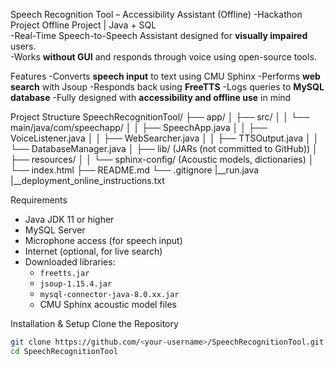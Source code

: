 Speech Recognition Tool – Accessibility Assistant (Offline)
-Hackathon Project Offline Project | Java + SQL  
-Real-Time Speech-to-Speech Assistant designed for **visually impaired** users.  
-Works **without GUI** and responds through voice using open-source tools.

Features
-Converts **speech input** to text using CMU Sphinx
-Performs **web search** with Jsoup
-Responds back using **FreeTTS**
-Logs queries to **MySQL database**
-Fully designed with **accessibility and offline use** in mind

Project Structure
SpeechRecognitionTool/
├── app/
│ ├── src/
│ │ └── main/java/com/speechapp/
│ │ ├── SpeechApp.java 
│ │ ├── VoiceListener.java 
│ │ ├── WebSearcher.java 
│ │ ├── TTSOutput.java 
│ │ └── DatabaseManager.java 
│ ├── lib/ (JARs (not committed to GitHub))
│ ├── resources/
│ │ └── sphinx-config/ (Acoustic models, dictionaries)
│ └── index.html 
├── README.md
└── .gitignore
|__run.java
|__deployment_online_instructions.txt

Requirements
- Java JDK 11 or higher
- MySQL Server
- Microphone access (for speech input)
- Internet (optional, for live search)
- Downloaded libraries:
  - `freetts.jar`
  - `jsoup-1.15.4.jar`
  - `mysql-connector-java-8.0.xx.jar`
  - CMU Sphinx acoustic model files

Installation & Setup
Clone the Repository
```bash
git clone https://github.com/<your-username>/SpeechRecognitionTool.git
cd SpeechRecognitionTool
